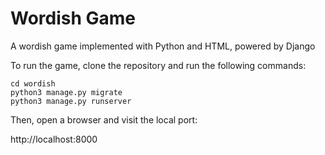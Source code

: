 # Wordish Game
A wordish game implemented with Python and HTML, powered by Django

To run the game, clone the repository and run the following commands:



	cd wordish
	python3 manage.py migrate
	python3 manage.py runserver

Then, open a browser and visit the local port:



   http://localhost:8000
